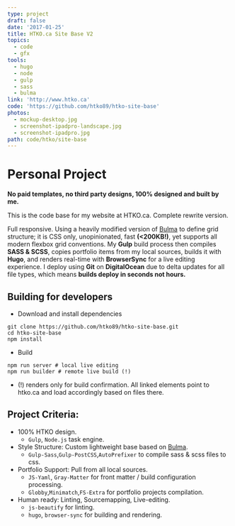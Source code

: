 ```yaml
---
type: project
draft: false
date: '2017-01-25'
title: HTKO.ca Site Base V2
topics:
  - code
  - gfx
tools:
  - hugo
  - node
  - gulp
  - sass
  - bulma
link: 'http://www.htko.ca'
code: 'https://github.com/htko89/htko-site-base'
photos:
  - mockup-desktop.jpg
  - screenshot-ipadpro-landscape.jpg
  - screenshot-ipadpro.jpg
path: code/htko/site-base
---
```

# Personal Project
**No paid templates, no third party designs, 100% designed and built by me.**

This is the code base for my website at HTKO.ca. Complete rewrite version.

Full responsive. Using a heavily modified version of [Bulma](http://bulma.io/) to define grid structure; it is CSS only, unopinionated, fast **(&lt;200KB!)**, yet supports all modern flexbox grid conventions. My **Gulp** build process then compiles **SASS & SCSS**, copies portfolio items from my local sources, builds it with **Hugo**, and renders real-time with **BrowserSync** for a live editing experience. I deploy using **Git** on **DigitalOcean** due to delta updates for all file types, which means **builds deploy in seconds not hours.**

## Building for developers
* Download and install dependencies
```
git clone https://github.com/htko89/htko-site-base.git
cd htko-site-base
npm install
```
* Build
```
npm run server # local live editing
npm run builder # remote live build (!)
```
* (!) renders only for build confirmation. All linked elements point to htko.ca and load accordingly based on files there.

## Project Criteria:
* 100% HTKO design.
  * `Gulp`, `Node.js` task engine.
* Style Structure: Custom lightweight base based on [Bulma](http://bulma.io/).
  * `Gulp-Sass`,`Gulp-PostCSS`,`AutoPrefixer` to compile sass & scss files to css.
* Portfolio Support: Pull from all local sources.
  * `JS-Yaml`, `Gray-Matter` for front matter / build configuration processing.
  * `Globby`,`Minimatch`,`FS-Extra` for portfolio projects compilation.
* Human ready: Linting, Sourcemapping, Live-editing.
  * `js-beautify` for linting.
  * `hugo`, `browser-sync` for building and rendering.
